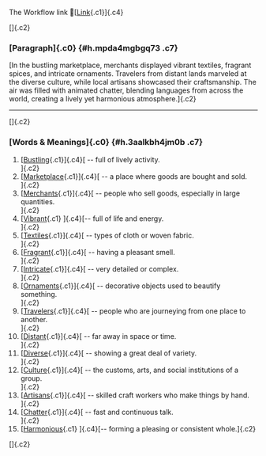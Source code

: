 The Workflow link
👏[[Link](https://www.google.com/url?q=http://www.google.com&sa=D&source=editors&ust=1755945601573728&usg=AOvVaw0w9S0ziTQ6eq1xt7PW1wfW){.c1}]{.c4}

[]{.c2}

### [Paragraph]{.c0} {#h.mpda4mgbgq73 .c7}

[In the bustling marketplace, merchants displayed vibrant textiles,
fragrant spices, and intricate ornaments. Travelers from distant lands
marveled at the diverse culture, while local artisans showcased their
craftsmanship. The air was filled with animated chatter, blending
languages from across the world, creating a lively yet harmonious
atmosphere.]{.c2}

------------------------------------------------------------------------

[]{.c2}

### [Words & Meanings]{.c0} {#h.3aalkbh4jm0b .c7}

1.  [[Bustling](https://www.google.com/url?q=http://www.google.com&sa=D&source=editors&ust=1755945601574662&usg=AOvVaw2S_BaHqkFQOArn3B4bKFVZ){.c1}]{.c4}[ --
    full of lively activity.\
    ]{.c2}
2.  [[Marketplace](https://www.google.com/url?q=http://www.google.com&sa=D&source=editors&ust=1755945601574828&usg=AOvVaw0eMwBEK3BajGeguC9yL0tK){.c1}]{.c4}[ --
    a place where goods are bought and sold.\
    ]{.c2}
3.  [[Merchants](https://www.google.com/url?q=http://www.google.com&sa=D&source=editors&ust=1755945601574986&usg=AOvVaw3KnYXQnyen4cCg3ZZm53jW){.c1}]{.c4}[ --
    people who sell goods, especially in large quantities.\
    ]{.c2}
4.  [[Vibrant](https://www.google.com/url?q=http://www.google.com&sa=D&source=editors&ust=1755945601575169&usg=AOvVaw0iiMIgZ1Roh6tZ-1GyzYMZ){.c1}
    ]{.c4}[-- full of life and energy.\
    ]{.c2}
5.  [[Textiles](https://www.google.com/url?q=http://www.google.com&sa=D&source=editors&ust=1755945601575430&usg=AOvVaw0kMx-91exld3cx3qusLqRA){.c1}]{.c4}[ --
    types of cloth or woven fabric.\
    ]{.c2}
6.  [[Fragrant](https://www.google.com/url?q=http://www.google.com&sa=D&source=editors&ust=1755945601575627&usg=AOvVaw0XJ1-2TMupjj4X24O9ZHEe){.c1}]{.c4}[ --
    having a pleasant smell.\
    ]{.c2}
7.  [[Intricate](https://www.google.com/url?q=http://www.google.com&sa=D&source=editors&ust=1755945601575829&usg=AOvVaw20wLOh9ooJj-EN-QNbYn5j){.c1}]{.c4}[ --
    very detailed or complex.\
    ]{.c2}
8.  [[Ornaments](https://www.google.com/url?q=http://www.google.com&sa=D&source=editors&ust=1755945601575989&usg=AOvVaw3iCy7F5R3IGsDC8daad9HN){.c1}]{.c4}[ --
    decorative objects used to beautify something.\
    ]{.c2}
9.  [[Travelers](https://www.google.com/url?q=http://www.google.com&sa=D&source=editors&ust=1755945601576323&usg=AOvVaw36zd5Yy2uWDwYCEWY-Zcac){.c1}]{.c4}[ --
    people who are journeying from one place to another.\
    ]{.c2}
10. [[Distant](https://www.google.com/url?q=http://www.google.com&sa=D&source=editors&ust=1755945601576822&usg=AOvVaw0biUb2THIazVAb3Bem0Osz){.c1}]{.c4}[ --
    far away in space or time.\
    ]{.c2}
11. [[Diverse](https://www.google.com/url?q=http://www.google.com&sa=D&source=editors&ust=1755945601577008&usg=AOvVaw07zu3VoK2cCvwSgO6AyAP9){.c1}]{.c4}[ --
    showing a great deal of variety.\
    ]{.c2}
12. [[Culture](https://www.google.com/url?q=http://www.google.com&sa=D&source=editors&ust=1755945601577166&usg=AOvVaw0z1zy_DOFyjUu5fHLBH-HY){.c1}]{.c4}[ --
    the customs, arts, and social institutions of a group.\
    ]{.c2}
13. [[Artisans](https://www.google.com/url?q=http://www.google.com&sa=D&source=editors&ust=1755945601577339&usg=AOvVaw1hxfV3sacEoBrDE4AV9ZIA){.c1}]{.c4}[ --
    skilled craft workers who make things by hand.\
    ]{.c2}
14. [[Chatter](https://www.google.com/url?q=http://www.google.com&sa=D&source=editors&ust=1755945601577549&usg=AOvVaw3iso_CoueGOnbY9kFzb2Ee){.c1}]{.c4}[ --
    fast and continuous talk.\
    ]{.c2}
15. [[Harmonious](https://www.google.com/url?q=http://www.google.com&sa=D&source=editors&ust=1755945601577723&usg=AOvVaw3MHX80Sec042qC-9WlrHVA){.c1}
    ]{.c4}[-- forming a pleasing or consistent whole.]{.c2}

[]{.c2}
